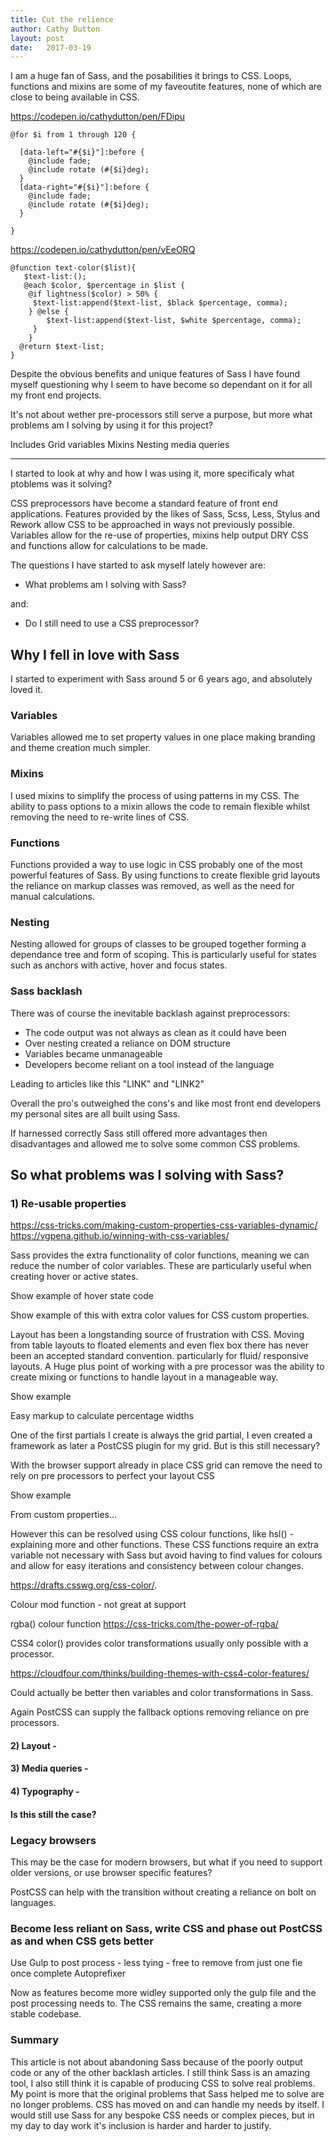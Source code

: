 ```yaml
---
title: Cut the relience
author: Cathy Dutton
layout: post
date:   2017-03-19
---
```


I am a  huge fan of Sass, and the posabilities it brings to CSS. Loops, functions and mixins are some of my faveoutite features, none of which are close to being available in CSS.

https://codepen.io/cathydutton/pen/FDipu

```
@for $i from 1 through 120 {
  
  [data-left="#{$i}"]:before {
    @include fade;
    @include rotate (#{$i}deg);
  }
  [data-right="#{$i}"]:before {
    @include fade;
    @include rotate (#{$i}deg);
  }

}
```


https://codepen.io/cathydutton/pen/vEeORQ

```
@function text-color($list){
   $text-list:();
   @each $color, $percentage in $list {   
    @if lightness($color) > 50% {
     $text-list:append($text-list, $black $percentage, comma);    
    } @else {
        $text-list:append($text-list, $white $percentage, comma);
     }        
	}
  @return $text-list;
} 
```

Despite the obvious benefits and unique features of Sass I have found myself questioning why I seem to have become so dependant on it for all my front end projects.

It's not about wether pre-processors still serve a purpose, but more what problems am I solving by using it for this project?


Includes
Grid
variables
Mixins
Nesting
media queries

---------------------------------------------------------





I started to look at why and how I was using it, more specificaly what ptoblems was it solving?



CSS preprocessors have become a standard feature of front end applications. Features provided by the likes of Sass, Scss, Less, Stylus and Rework allow CSS to be approached in ways not previously possible. Variables allow for the re-use of properties, mixins help output DRY CSS and functions allow for calculations to be made.

The questions I have started to ask myself lately however are:

 * What problems am I solving with Sass?

 and:

 * Do I still need to use a CSS preprocessor? 



## Why I fell in love with Sass

I started to experiment with Sass around 5 or 6 years ago, and absolutely loved it.

### Variables

Variables allowed me to set property values in one place making branding and theme creation much simpler. 

### Mixins

I used mixins to simplify the process of using patterns in my CSS. The ability to pass options to a mixin allows the code to remain flexible whilst removing the need to re-write lines of CSS.

### Functions

Functions provided a way to use logic in CSS probably one of the most powerful features of Sass. By using functions to create flexible grid layouts the reliance on markup classes was removed, as well as the need for manual calculations.

### Nesting

Nesting allowed for groups of classes to be grouped together forming a dependance tree and form of scoping. This is particularly useful for states such as anchors with active, hover and focus states.

### Sass backlash

There was of course the inevitable backlash against preprocessors:  

 * The code output was not always as clean as it could have been
 * Over nesting created a reliance on DOM structure
 * Variables became unmanageable
 * Developers become reliant on a tool instead of the language

 Leading to articles like this "LINK" and "LINK2"

 Overall the pro's outweighed the cons's and like most front end developers my personal sites are all built using Sass.

 If  harnessed correctly Sass still offered more advantages then disadvantages and allowed me to solve some common CSS problems.





## So what problems was I solving with Sass?

<!-- I looked at how and more importantly why I was using Sass. The four main things that came you cross projects were...  -->




### 1) Re-usable properties 

https://css-tricks.com/making-custom-properties-css-variables-dynamic/
https://vgpena.github.io/winning-with-css-variables/

Sass provides the extra functionality of color functions, meaning we can reduce the number of color variables. These are particularly useful when creating hover or active states. 

Show example of hover state code

Show example of this with extra color values for CSS custom properties.

Layout has been a longstanding source of frustration with CSS. Moving from table layouts to floated elements and even flex box there has never been an accepted standard convention. particularly for fluid/ responsive layouts. A Huge plus point of working with a pre processor was the ability to create mixing or functions to handle layout in a manageable way. 

Show example

Easy markup to calculate percentage widths

One of the first partials I create is always the grid partial, I even created a framework as later a PostCSS plugin for my grid. But is this still necessary?

With the browser support already in place CSS grid can remove the need to rely on pre processors to perfect your layout CSS

Show example

From custom properties...

However this can be resolved using CSS colour functions, like hsl() - explaining more and other functions. These CSS functions require an extra variable not necessary with Sass but avoid having to find values for colours and allow for easy iterations and consistency between colour changes.

https://drafts.csswg.org/css-color/. 

Colour mod function - not great at support

rgba() colour function
https://css-tricks.com/the-power-of-rgba/

CSS4 color() provides color transformations usually only possible with a processor.

https://cloudfour.com/thinks/building-themes-with-css4-color-features/

Could actually be better then variables and color transformations in Sass. 


Again PostCSS can supply the fallback options removing reliance on pre processors. 

#### 2) Layout - 

#### 3) Media queries - 

#### 4) Typography - 

#### Is this still the case?








### Legacy browsers

This may be the case for modern browsers, but what if you need to support older versions, or use browser specific features?

PostCSS can help with the transition without creating a reliance on bolt on languages.





### Become less reliant on Sass, write CSS and phase out PostCSS as and when CSS gets better


Use Gulp to post process - less tying - free to remove from just one fie once complete
Autoprefixer

Now as features become more widley supported only the gulp file and the post processing needs to. The CSS remains the same, creating a more stable codebase.

### Summary

This article is not about abandoning Sass because of the poorly output code or any of the other backlash articles. I still think Sass is an amazing tool, I also still think it is capable of producing CSS to solve real problems. My point is more that the original problems that Sass helped me to solve are no longer problems. CSS has moved on and can handle my needs by itself. I would still use Sass for any bespoke CSS needs or complex pieces, but in my day to day work it's inclusion is harder and harder to justify. 
